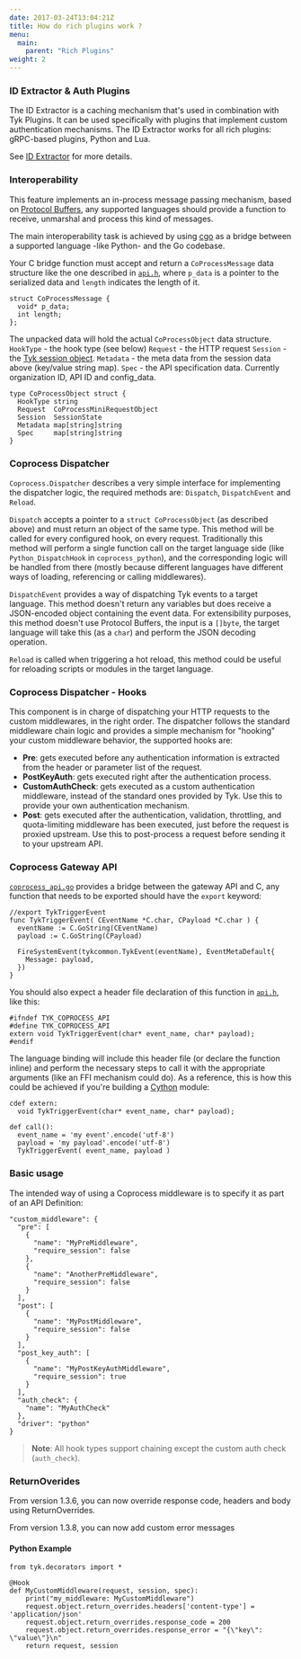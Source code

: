 ```yaml
---
date: 2017-03-24T13:04:21Z
title: How do rich plugins work ?
menu:
  main:
    parent: "Rich Plugins"
weight: 2
---
```


### ID Extractor & Auth Plugins

The ID Extractor is a caching mechanism that's used in combination with Tyk Plugins. It can be used specifically with plugins that implement custom authentication mechanisms. The ID Extractor works for all rich plugins: gRPC-based plugins, Python and Lua.

See [ID Extractor](https://tyk.io/docs/customise-tyk/plugins/rich-plugins/id-extractor/) for more details.

### Interoperability

This feature implements an in-process message passing mechanism, based on [Protocol Buffers][1], any supported languages should provide a function to receive, unmarshal and process this kind of messages.

The main interoperability task is achieved by using [cgo][2] as a bridge between a supported language -like Python- and the Go codebase.

Your C bridge function must accept and return a `CoProcessMessage` data structure like the one described in [`api.h`][3], where `p_data` is a pointer to the serialized data and `length` indicates the length of it.

```{.copyWrapper}
struct CoProcessMessage {
  void* p_data;
  int length;
};
```

The unpacked data will hold the actual `CoProcessObject` data structure.
`HookType` - the hook type (see below) 
`Request`  - the HTTP request
`Session`  - the [Tyk session object](https://tyk.io/docs/tyk-rest-api/token-session-object-details/).
`Metadata`  - the meta data from the session data above (key/value string map).
`Spec`     - the API specification data. Currently organization ID, API ID and config_data.

```{.copyWrapper}
type CoProcessObject struct {
  HookType string
  Request  CoProcessMiniRequestObject
  Session  SessionState
  Metadata map[string]string
  Spec     map[string]string
}
```

### Coprocess Dispatcher

`Coprocess.Dispatcher` describes a very simple interface for implementing the dispatcher logic, the required methods are: `Dispatch`, `DispatchEvent` and `Reload`.

`Dispatch` accepts a pointer to a `struct CoProcessObject` (as described above) and must return an object of the same type. This method will be called for every configured hook, on every request. Traditionally this method will perform a single function call on the target language side (like `Python_DispatchHook` in `coprocess_python`), and the corresponding logic will be handled from there (mostly because different languages have different ways of loading, referencing or calling middlewares).

`DispatchEvent` provides a way of dispatching Tyk events to a target language. This method doesn't return any variables but does receive a JSON-encoded object containing the event data. For extensibility purposes, this method doesn't use Protocol Buffers, the input is a `[]byte`, the target language will take this (as a `char`) and perform the JSON decoding operation.

`Reload` is called when triggering a hot reload, this method could be useful for reloading scripts or modules in the target language.

### Coprocess Dispatcher - Hooks

This component is in charge of dispatching your HTTP requests to the custom middlewares, in the right order. The dispatcher follows the standard middleware chain logic and provides a simple mechanism for "hooking" your custom middleware behavior, the supported hooks are:

*   **Pre**: gets executed before any authentication information is extracted from the header or parameter list of the request.
*   **PostKeyAuth**: gets executed right after the authentication process.
*   **CustomAuthCheck**: gets executed as a custom authentication middleware, instead of the standard ones provided by Tyk. Use this to provide your own authentication mechanism.
*   **Post**: gets executed after the authentication, validation, throttling, and quota-limiting middleware has been executed, just before the request is proxied upstream. Use this to post-process a request before sending it to your upstream API.


### Coprocess Gateway API

[`coprocess_api.go`][4] provides a bridge between the gateway API and C, any function that needs to be exported should have the `export` keyword:

```{.copyWrapper}
//export TykTriggerEvent
func TykTriggerEvent( CEventName *C.char, CPayload *C.char ) {
  eventName := C.GoString(CEventName)
  payload := C.GoString(CPayload)

  FireSystemEvent(tykcommon.TykEvent(eventName), EventMetaDefault{
    Message: payload,
  })
}
```

You should also expect a header file declaration of this function in [`api.h`][3], like this:

```{.copyWrapper}
#ifndef TYK_COPROCESS_API
#define TYK_COPROCESS_API
extern void TykTriggerEvent(char* event_name, char* payload);
#endif
```

The language binding will include this header file (or declare the function inline) and perform the necessary steps to call it with the appropriate arguments (like an FFI mechanism could do). As a reference, this is how this could be achieved if you're building a [Cython][5] module:

```{.copyWrapper}
cdef extern:
  void TykTriggerEvent(char* event_name, char* payload);

def call():
  event_name = 'my event'.encode('utf-8')
  payload = 'my payload'.encode('utf-8')
  TykTriggerEvent( event_name, payload )
```

### Basic usage

The intended way of using a Coprocess middleware is to specify it as part of an API Definition:

```{.json}
"custom_middleware": {
  "pre": [
    {
      "name": "MyPreMiddleware",
      "require_session": false
    },
    {
      "name": "AnotherPreMiddleware",
      "require_session": false
    }
  ],
  "post": [
    {
      "name": "MyPostMiddleware",
      "require_session": false
    }
  ],
  "post_key_auth": [
    {
      "name": "MyPostKeyAuthMiddleware",
      "require_session": true
    }
  ],
  "auth_check": {
    "name": "MyAuthCheck"
  },
  "driver": "python"
}
```

> **Note**: All hook types support chaining except the custom auth check (`auth_check`).

### ReturnOverides
From version 1.3.6, you can now  override response code, headers and body using ReturnOverrides.

From version 1.3.8, you can now add custom error messages

#### Python Example

```{.copyWrapper}
from tyk.decorators import *

@Hook
def MyCustomMiddleware(request, session, spec):
    print("my_middleware: MyCustomMiddleware")
    request.object.return_overrides.headers['content-type'] = 'application/json'
    request.object.return_overrides.response_code = 200
    request.object.return_overrides.response_error = "{\"key\": \"value\"}\n"
    return request, session
```


 [1]: https://developers.google.com/protocol-buffers/
 [2]: https://golang.org/cmd/cgo/
 [3]: https://github.com/TykTechnologies/tyk/blob/master/coprocess/api.h
 [4]: https://github.com/TykTechnologies/tyk/blob/master/coprocess.go
 [5]: http://cython.org/
